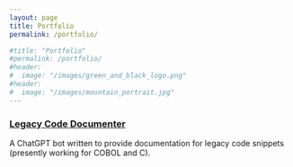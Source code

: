 ```yaml
---
layout: page
title: Portfolio
permalink: /portfolio/

#title: "Portfolio"
#permalink: /portfolio/
#header:
#  image: "/images/green_and_black_logo.png"
#header:
#  image: "/images/mountain_portrait.jpg"
---
```


### [Legacy Code Documenter](http://24.199.116.158:8501/)
A ChatGPT bot written to provide documentation for legacy code snippets (presently working for COBOL and C).